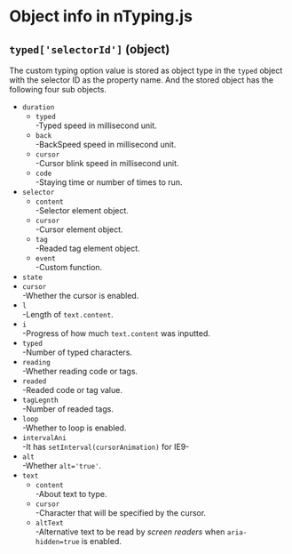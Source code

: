 # Object info in nTyping.js
## `typed['selectorId']` (object)
The custom typing option value is stored as object type in the `typed` object with the selector ID as the property name.
And the stored object has the following four sub objects.
* `duration`
  * `typed`  
  -Typed speed in millisecond unit.
  * `back`  
  -BackSpeed speed in millisecond unit.
  * `cursor`  
  -Cursor blink speed in millisecond unit.
  * `code`  
  -Staying time or number of times to run.
* `selector`
  * `content`  
  -Selector element object.
  * `cursor`  
  -Cursor element object.
  * `tag`  
  -Readed tag element object.
  * `event`  
  -Custom function.
*  `state`
  * `cursor`  
  -Whether the cursor is enabled.
  * `l`  
  -Length of `text.content`.
  * `i`  
  -Progress of how much `text.content` was inputted.
  * `typed`  
  -Number of typed characters.
  * `reading`  
  -Whether reading code or tags.
  * `readed`  
  -Readed code or tag value.
  * `tagLegnth`  
  -Number of readed tags.
  * `loop`  
  -Whether to loop is enabled.
  * `intervalAni`  
  -It has `setInterval(cursorAnimation)` for IE9-
  * `alt`  
  -Whether `alt='true'`.
* `text`
  * `content`  
  -About text to type.
  * `cursor`  
  -Character that will be specified by the cursor.
  * `altText`  
  -Alternative text to be read by *screen readers* when `aria-hidden=true` is enabled.
